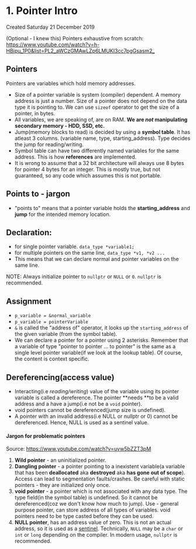 # 1. Pointer Intro
Created Saturday 21 December 2019

(Optional - I knew this) Pointers exhaustive from scratch: <https://www.youtube.com/watch?v=h-HBipu_1P0&list=PL2_aWCzGMAwLZp6LMUKI3cc7pgGsasm2_>

## Pointers
Pointers are variables which hold memory addresses. 

* Size of a pointer variable is system (compiler) dependent. A memory address is just a number. Size of a pointer does not depend on the data type it is pointing to. We can use ``sizeof`` operator to get the size of a pointer, in bytes.
* All variables, we are speaking of, are on RAM. **We are *not* manipulating secondary memory - HDD, SSD, etc.**
* Jump(memory blocks to read) is decided by using a **symbol table**. It has atleast 3 columns. (variable name, type, starting_address). Type decides the jump for reading/writing.
* Symbol table can have two differently named variables for the same address. This is how **references** are implemented.
* It is wrong to assume that a 32 bit architecture will always use 8 bytes for pointer 4 bytes for an integer. This is mostly true, but not guaranteed, so any code which assumes this is not portable.


## Points to - jargon
* "points to" means that a pointer variable holds the **starting_address** and **jump** for the intended memory location.


## Declaration:
* for single pointer variable. ``data_type *variable1;``
* for multiple pointers on the same line, ``data_type *v1, *v2 ...``
* This means that we can declare normal and pointer variables on the same line.

NOTE: Always initialize pointer to ``nullptr`` or ``NULL`` or ``0``. ``nullptr`` is recommended.

## Assignment
* `p_variable = &normal_variable`
* `p_variable = pointerVariable`
* ``&`` is called the "address of" operator, it looks up the ``starting_address`` of the given variable (from the symbol table).
* We can declare a pointer for a pointer using 2 asterisks. Remember that a variable of type "pointer to pointer ... to pointer" is the same as a single level pointer variable(if we look at the lookup table). Of course, the content is context specific.


## Dereferencing(access value)
* Interacting(i.e *reading/writing*) value of the variable using its pointer variable is called a dereference. The pointer **needs **to be a valid address and a have a jump(i.e not be a ``void`` pointer). 
* void pointers cannot be dereferenced(jump size is undefined). 
* A pointer with an invalid address(i.e NULL or nullptr or 0) cannot be dereferenced. Hence, NULL is used as a sentinel value.


#### Jargon for problematic pointers
Source: <https://www.youtube.com/watch?v=uvw5bZZT3pM>

1. **Wild pointer** - an uninitialized pointer.
2. **Dangling pointer** - a pointer pointing to a inexistent variable(a variable that has been **deallocated** aka **destroyed** aka **has gone out of scope**).  Access can lead to segmentation faults/crashes. Be careful with static pointers - they are initialized only once.
3. **void pointer** - a pointer which is not associated with any data type. The type field(in the symbol table) is undefined. So it cannot be dereferenced(coz we don't know how much to jump). Use - general purpose pointer, can store address of all types of variables. void pointers need to be type casted before they can be used.
4. **NULL pointer**, has an address value of zero. This is not an actual address, so it is used as a [sentinel](https://en.wikipedia.org/wiki/Sentinel_value#:~:text=In%20computer%20programming%2C%20a%20sentinel,a%20loop%20or%20recursive%20algorithm.). Technically, `NULL` may be a `char` or ``int`` or ``long`` depending on the compiler. In modern usage, ``nullptr`` is recommended.